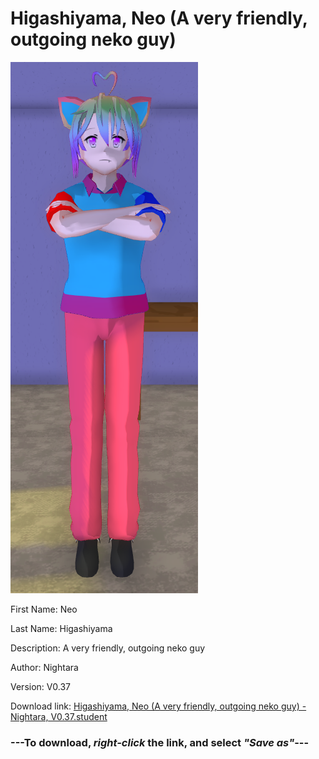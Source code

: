 # Higashiyama, Neo (A very friendly, outgoing neko guy)

<img src = "https://raw.githubusercontent.com/Arbiter1223/Daigaku-Gurashi-Custom-Students/master/Students/Files/Higashiyama%2C%20Neo%20(A%20very%20friendly%2C%20outgoing%20neko%20guy).png">

First Name: Neo

Last Name: Higashiyama

Description: A very friendly, outgoing neko guy

Author: Nightara

Version: V0.37

Download link: <a href="https://raw.githubusercontent.com/Arbiter1223/Daigaku-Gurashi-Custom-Students/master/Students/Files/Higashiyama%2C%20Neo%20(A%20very%20friendly%2C%20outgoing%20neko%20guy)%20-%20Nightara%2C%20V0.37.student">Higashiyama, Neo (A very friendly, outgoing neko guy) - Nightara, V0.37.student</a>

### ---**To download, _right-click_ the link, and select _"Save as"_**---
